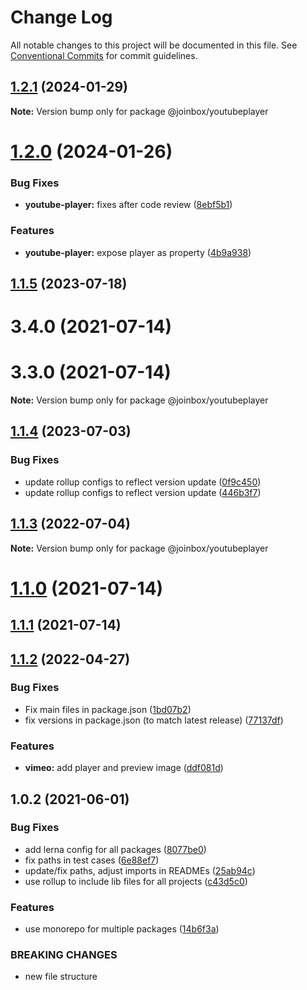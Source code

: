 # Change Log

All notable changes to this project will be documented in this file.
See [Conventional Commits](https://conventionalcommits.org) for commit guidelines.

## [1.2.1](https://github.com/joinbox/ui-components/compare/@joinbox/youtubeplayer@1.2.0...@joinbox/youtubeplayer@1.2.1) (2024-01-29)

**Note:** Version bump only for package @joinbox/youtubeplayer





# [1.2.0](https://github.com/joinbox/ui-components/compare/@joinbox/youtubeplayer@1.1.5...@joinbox/youtubeplayer@1.2.0) (2024-01-26)


### Bug Fixes

* **youtube-player:** fixes after code review ([8ebf5b1](https://github.com/joinbox/ui-components/commit/8ebf5b1efd40ca2a7305f86c00400bc352ce543e))


### Features

* **youtube-player:** expose player as property ([4b9a938](https://github.com/joinbox/ui-components/commit/4b9a9386935bba1b70532eb95e312aedeaeb8d01))





## [1.1.5](https://github.com/joinbox/ui-components/compare/@joinbox/youtubeplayer@1.1.4...@joinbox/youtubeplayer@1.1.5) (2023-07-18)



# 3.4.0 (2021-07-14)



# 3.3.0 (2021-07-14)

**Note:** Version bump only for package @joinbox/youtubeplayer





## [1.1.4](https://github.com/joinbox/ui-components/compare/@joinbox/youtubeplayer@1.1.3...@joinbox/youtubeplayer@1.1.4) (2023-07-03)


### Bug Fixes

* update rollup configs to reflect version update ([0f9c450](https://github.com/joinbox/ui-components/commit/0f9c4504fd607c325aa0f337c1b36c46f2d48496))
* update rollup configs to reflect version update ([446b3f7](https://github.com/joinbox/ui-components/commit/446b3f7a6718d277efd7194345a23b90083026cb))





## [1.1.3](https://github.com/joinbox/ui-components/compare/@joinbox/youtubeplayer@1.1.2...@joinbox/youtubeplayer@1.1.3) (2022-07-04)

**Note:** Version bump only for package @joinbox/youtubeplayer





# [1.1.0](https://github.com/joinbox/ui-components/compare/@joinbox/youtubeplayer@1.0.2...@joinbox/youtubeplayer@1.1.0) (2021-07-14)
## [1.1.1](https://github.com/joinbox/ui-components/compare/@joinbox/youtubeplayer@1.1.0...@joinbox/youtubeplayer@1.1.1) (2021-07-14)
## [1.1.2](https://github.com/joinbox/ui-components/compare/@joinbox/youtubeplayer@1.0.2...@joinbox/youtubeplayer@1.1.2) (2022-04-27)


### Bug Fixes

* Fix main files in package.json ([1bd07b2](https://github.com/joinbox/ui-components/commit/1bd07b28a92881f499edac71e25453010bb2fe6c))
* fix versions in package.json (to match latest release) ([77137df](https://github.com/joinbox/ui-components/commit/77137df6758b2d39ee06941ba3e6a062c1f5b9e4))


### Features

* **vimeo:** add player and preview image ([ddf081d](https://github.com/joinbox/ui-components/commit/ddf081d47c2b5bacfc7fa2081be30c6a95f56ca1))





## 1.0.2 (2021-06-01)


### Bug Fixes

* add lerna config for all packages ([8077be0](https://github.com/joinbox/ui-components/commit/8077be07d4cd1606f6f53913e78e70a79bb9f8f9))
* fix paths in test cases ([6e88ef7](https://github.com/joinbox/ui-components/commit/6e88ef74c44115b00db3343a7360c6b78ded90be))
* update/fix paths, adjust imports in READMEs ([25ab94c](https://github.com/joinbox/ui-components/commit/25ab94c55f7620fb4f10024c110757ca4f9969fb))
* use rollup to include lib files for all projects ([c43d5c0](https://github.com/joinbox/ui-components/commit/c43d5c04a7ef62d18ac8f7c56e4e88fffd32c133))


### Features

* use monorepo for multiple packages ([14b6f3a](https://github.com/joinbox/ui-components/commit/14b6f3af4e9950d649a6218ebede85d656403aa0))


### BREAKING CHANGES

* new file structure
